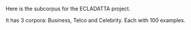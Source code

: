 Here is the subcorpus for the ECLADATTA project.

It has 3 corpora: Business, Telco and Celebrity. Each with 100 examples.
